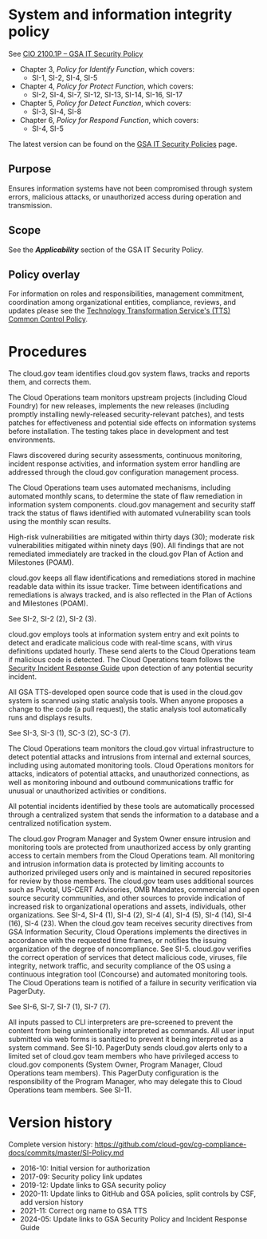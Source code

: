 # System and information integrity policy

See [CIO 2100.1P – GSA IT Security Policy](https://www.gsa.gov/directives/files?file=2024-02%2FCC048589%20Final%20Directive%20CIO%202100.1P%20GSA%20Information%20Technology%20Security%20Policy.pdf) 

* Chapter 3, _Policy for Identify Function_, which covers:
  * SI-1, SI-2, SI-4, SI-5
* Chapter 4, _Policy for Protect Function_, which covers:
  * SI-2, SI-4, SI-7, SI-12, SI-13, SI-14, SI-16, SI-17
* Chapter 5, _Policy for Detect Function_, which covers:
  * SI-3, SI-4, SI-8
* Chapter 6, _Policy for Respond Function_, which covers:
  * SI-4, SI-5

The latest version can be found on the [GSA IT Security Policies](https://www.gsa.gov/policy-regulations/policy/information-technology-policy/gsa-it-security-policies) page.

## Purpose

Ensures information systems have not been compromised through system errors, malicious attacks, or unauthorized access during operation and transmission.

## Scope

See the **_Applicability_** section of the GSA IT Security Policy.

## Policy overlay

For information on roles and responsibilities, management commitment, coordination among organizational entities, compliance, reviews, and updates please see the [Technology Transformation Service's (TTS) Common Control Policy](https://github.com/cloud-gov/cg-compliance-docs/blob/master/TTS-Common-Control-Policy.md).

<!-- x
changequote(`{{', `}}') 
include({{bq_tts.md}})
x -->

# Procedures

The cloud.gov team identifies cloud.gov system flaws, tracks and reports them, and corrects them.

The Cloud Operations team monitors upstream projects (including Cloud Foundry) for new releases, implements the new releases (including promptly installing newly-released security-relevant patches), and tests patches for effectiveness and potential side effects on information systems before installation. The testing takes place in development and test environments.

Flaws discovered during security assessments, continuous monitoring, incident response activities, and information system error handling are addressed through the cloud.gov configuration management process.

The Cloud Operations team uses automated mechanisms, including automated monthly scans, to determine the state of flaw remediation in information system components.  cloud.gov management and security staff track the status of flaws identified with automated vulnerability scan tools using the monthly scan results.

High-risk vulnerabilities are mitigated within thirty days (30); moderate risk vulnerabilities mitigated within ninety days (90). All findings that are not remediated immediately are tracked in the cloud.gov Plan of Action and Milestones (POAM).

cloud.gov keeps all flaw identifications and remediations stored in machine readable data within its issue tracker. Time between identifications and remediations is always tracked, and is also reflected in the Plan of Actions and Milestones (POAM).

See SI-2, SI-2 (2), SI-2 (3).

cloud.gov employs tools at information system entry and exit points to detect and eradicate malicious code with real-time scans, with virus definitions updated hourly. These send alerts to the Cloud Operations team if malicious code is detected. The Cloud Operations team follows the [Security Incident Response Guide](https://github.com/cloud-gov/internal-docs/blob/main/docs/resources/Plans-and-Procedures/security-ir.md) upon detection of any potential security incident.

All GSA TTS-developed open source code that is used in the cloud.gov system is scanned using static analysis tools. When anyone proposes a change to the code (a pull request), the static analysis tool automatically runs and displays results.

See SI-3, SI-3 (1), SC-3 (2), SC-3 (7).

The Cloud Operations team monitors the cloud.gov virtual infrastructure to detect potential attacks and intrusions from internal and external sources, including using automated monitoring tools. Cloud Operations monitors for attacks, indicators of potential attacks, and unauthorized connections, as well as monitoring inbound and outbound communications traffic for unusual or unauthorized activities or conditions.

All potential incidents identified by these tools are automatically processed through a centralized system that sends the information to a database and a centralized notification system.

The cloud.gov Program Manager and System Owner ensure intrusion and monitoring tools are protected from unauthorized access by only granting access to certain members from the Cloud Operations team. All monitoring and intrusion information data is protected by limiting accounts to authorized privileged users only and is maintained in secured repositories for review by those members.
The cloud.gov team uses additional sources such as Pivotal, US-CERT Advisories, OMB Mandates, commercial and open source security communities, and other sources to provide indication of increased risk to organizational operations and assets, individuals, other organizations.
See SI-4, SI-4 (1), SI-4 (2), SI-4 (4), SI-4 (5), SI-4 (14), SI-4 (16), SI-4 (23).
When the cloud.gov team receives security directives from GSA Information Security, Cloud Operations implements the directives in accordance with the requested time frames, or notifies the issuing organization of the degree of noncompliance.
See SI-5.
cloud.gov verifies the correct operation of services that detect malicious code, viruses, file integrity, network traffic, and security compliance of the OS using a continuous integration tool (Concourse) and automated monitoring tools. The Cloud Operations team is notified of a failure in security verification via PagerDuty.

See SI-6, SI-7, SI-7 (1), SI-7 (7).

All inputs passed to CLI interpreters are pre-screened to prevent the content from being unintentionally interpreted as commands.
All user input submitted via web forms is sanitized to prevent it being interpreted as a system command.
See SI-10.
PagerDuty sends cloud.gov alerts only to a limited set of cloud.gov team members who have privileged access to cloud.gov components (System Owner, Program Manager, Cloud Operations team members). This PagerDuty configuration is the responsibility of the Program Manager, who may delegate this to Cloud Operations team members.
See SI-11.


# Version history

Complete version history: https://github.com/cloud-gov/cg-compliance-docs/commits/master/SI-Policy.md

* 2016-10: Initial version for authorization
* 2017-09: Security policy link updates
* 2019-12: Update links to GSA security policy
* 2020-11: Update links to GitHub and GSA policies, split controls by CSF, add version history
* 2021-11: Correct org name to GSA TTS
* 2024-05: Update links to GSA Security Policy and Incident Response Guide
